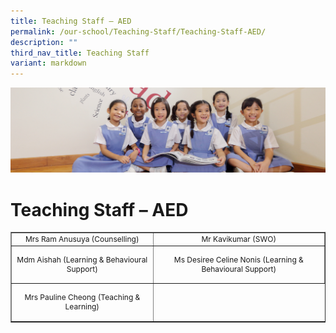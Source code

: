 ```yaml
---
title: Teaching Staff – AED
permalink: /our-school/Teaching-Staff/Teaching-Staff-AED/
description: ""
third_nav_title: Teaching Staff
variant: markdown
---
```

![](/images/UsefulVideos.jpg)

Teaching Staff – AED
====================

<table style="text-align: center; font-size: 12px; border-collapse: collapse;" border="1" width="100%">
<tbody>
<tr>
<td>Mrs Ram Anusuya (Counselling)</td>
<td>Mr Kavikumar (SWO)</td>
</tr>
<tr>
<td height="55">Mdm Aishah (Learning &amp; Behavioural Support)</td>
<td height="55">Ms Desiree Celine Nonis (Learning &amp; Behavioural Support)</td>
</tr><tr>
<td height="55">Mrs Pauline Cheong (Teaching &amp; Learning)</td>
</tr>
</tbody>
</table>
